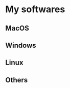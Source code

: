 <script setup>
    import SoftwareCard from "../../components/SoftwareCard.vue"
</script>

# My softwares <Badge type="tip" text="WIP" />

## MacOS

<SoftwareCard wanted='mac' />

## Windows

<SoftwareCard wanted='win' />

## Linux

<SoftwareCard wanted='linux' />

## Others

<SoftwareCard wanted='other' />